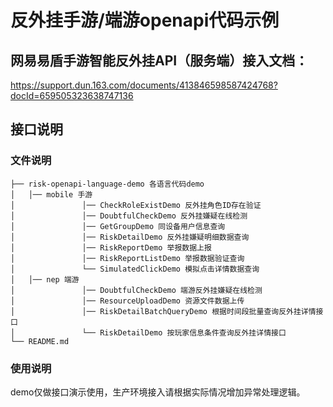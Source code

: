 # 反外挂手游/端游openapi代码示例

## 网易易盾手游智能反外挂API（服务端）接入文档：

https://support.dun.163.com/documents/413846598587424768?docId=659505323638747136

## 接口说明

### 文件说明

```
├── risk-openapi-language-demo 各语言代码demo
│   │── mobile 手游
│   			│── CheckRoleExistDemo 反外挂角色ID存在验证
│   			│── DoubtfulCheckDemo 反外挂嫌疑在线检测
│   			│── GetGroupDemo 同设备用户信息查询
│   			│── RiskDetailDemo 反外挂嫌疑明细数据查询
│   			│── RiskReportDemo 举报数据上报
│   			│── RiskReportListDemo 举报数据验证查询
│   			└── SimulatedClickDemo 模拟点击详情数据查询
│   │── nep 端游
│   			│── DoubtfulCheckDemo 端游反外挂嫌疑在线检测
│   			│── ResourceUploadDemo 资源文件数据上传
│   			│── RiskDetailBatchQueryDemo 根据时间段批量查询反外挂详情接口
│   			└── RiskDetailDemo 按玩家信息条件查询反外挂详情接口
└── README.md
```

### 使用说明

demo仅做接口演示使用，生产环境接入请根据实际情况增加异常处理逻辑。